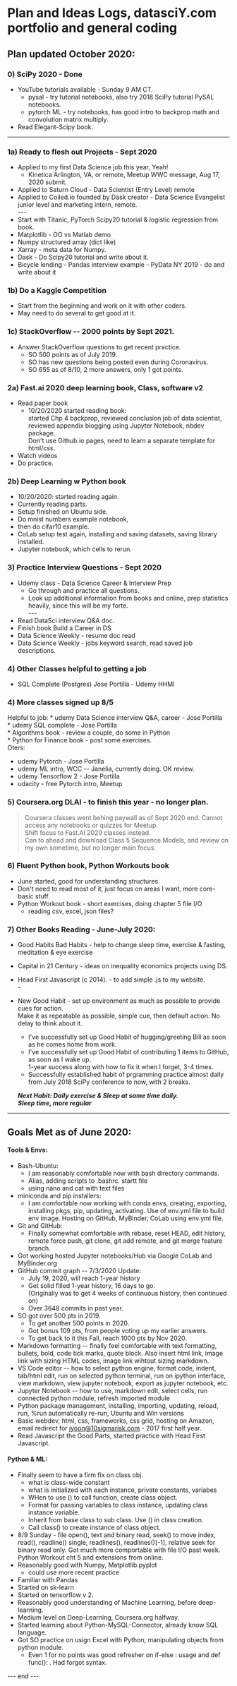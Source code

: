 # Plan and Ideas Logs, datasciY.com portfolio and general coding      

## Plan updated October 2020:  

### 0) SciPy 2020 - Done
 * YouTube tutorials available - Sunday 9 AM CT. 
   - pysal - try tutorial notebooks, also try 2018 SciPy tutorial PySAL notebooks.  
   - pytorch ML - try notebooks, has good intro to backprop math and convolution matrix multiply.    
 * Read Elegant-Scipy book.  
 
 ---  
 
### 1a) Ready to flesh out Projects - Sept 2020  
  * Applied to my first Data Science job this year, Yeah!  
    - Kinetica Arlington, VA, or remote, Meetup WWC message, Aug 17, 2020 submit.    
  * Applied to Saturn Cloud - Data Scientist (Entry Level) remote  
  * Applied to Coiled.io founded by Dask creator - Data Science Evangelist junior level and marketing intern, remote.  
  \-\-\-  
  * Start with Titanic, PyTorch Scipy20 tutorial & logistic regression from book.   
  * Matplotlib - OO vs Matlab demo  
  * Numpy structured array (dict like)  
  * Xarray - meta data for Numpy.  
  * Dask - Do Scipy20 tutorial and write about it.  
  * Bicycle lending - Pandas interview example - PyData NY 2019 - do and write about it  
  
### 1b) Do a Kaggle Competition  
  * Start from the beginning and work on it with other coders.  
  * May need to do several to get good at it.  
  
### 1c) StackOverflow -- 2000 points by Sept 2021.   
 * Answer StackOverflow questions to get recent practice.  
   - SO 500 points as of July 2019.  
   - SO has new questions being posted even during Coronavirus.  
   - SO 655 as of 8/10, 2 more answers, only 1 got points.  

### 2a) Fast.ai 2020 deep learning book, Class, software v2    
  * Read paper book  
    * 10/20/2020 started reading book:  
      started Chp 4 backprop, reviewed conclusion job of data scientist,  
      reviewed appendix blogging using Jupyter Notebook, nbdev package.  
      Don't use Github.io pages, need to learn a separate template for html/css.  
  * Watch videos  
  * Do practice.  
    
### 2b) Deep Learning w Python book 
 * 10/20/2020: started reading again.  
  * Currently reading parts.  
  * Setup finished on Ubuntu side.  
  * Do mnist numbers example notebook,
  * then do cifar10 example.  
  * CoLab setup test again, installing and saving datasets, saving library installed.  
  * Jupyter notebook, which cells to rerun.  
    
### 3) Practice Interview Questions - Sept 2020  
  * Udemy class - Data Science Career & Interview Prep  
    - Go through and practice all questions.  
    - Look up additional information from books and online, prep statistics heavily, since this will be my forte.  
  \-\-\-  
   * Read DataSci interview Q&A doc.  
   * Finish book Build a Career in DS
   * Data Science Weekly - resume doc read  
   * Data Science Weekly - jobs keyword search, read saved job descriptions.  
 
### 4) Other Classes helpful to getting a job  

  * SQL Complete (Postgres) Jose Portilla - Udemy HHMI  

  
### 4) More classes signed up 8/5  
   Helpful to job: 
     * udemy Data Science interview Q&A, career - Jose Portilla    
     * udemy SQL complete - Jose Portilla  
     * Algorithms book - review a couple, do some in Python  
     * Python for Finance book - post some exercises.  
  Oters:           
   * udemy Pytorch - Jose Portilla 
   * udemy ML intro, WCC -- Janelia, currently doing.  OK review.   
   * udemy Tensorflow 2 - Jose Portilla  
   * udacity - free Pytorch intro, Meetup    
 
### 5) Coursera.org DLAI - to finish this year - no longer plan.  
  > Coursera classes went behing paywall as of Sept 2020 end.  Cannot access any notebooks or quizzes for Meetup.  
  > Shift focus to Fast.AI 2020 classes instead.  
  > Can to ahead and download Class 5 Sequence Models, and review on my own sometime, but no longer main focus.

### 6) Fluent Python book, Python Workouts book  
  * June started, good for understanding structures.  
  * Don't need to read most of it, just focus on areas I want, more core-basic stuff.  
  * Python Workout book - short exercises, doing chapter 5 file I/O 
    - reading csv, excel, json files?    

### 7) Other Books Reading - June-July 2020:  

  * Good Habits Bad Habits - help to change sleep time, exercise & fasting, meditation & eye exercise  
  * Capital in 21 Century - ideas on inequality economics projects using DS.  
  * Head First Javascript (c 2014). - to add simple .js to my website.  
   \-   
 * New Good Habit - set up environment as much as possible to provide cues for action.  
   Make it as repeatable as possible, simple cue, then default action.  No delay to think about it.  
   - I've successfully set up Good Habit of hugging/greeting Bill as soon as he comes home from work.   
   - I've successfully set up Good Habit of contributing 1 items to GitHub, as soon as I wake up.   
     1-year success along with how to fix it when I forget, 3-4 times.  
   - Successfully established habit of prgramming practice almost daily from July 2018 SciPy conference to now, with 2 breaks. 
   
   ***Next Habit: Daily exercise & Sleep at same time daily.***   
   ***Sleep time, more regular***   
---  

## Goals Met as of June 2020:  

#### Tools & Envs:  
  * Bash-Ubuntu: 
    - I am reasonably comfortable now with bash directory commands. 
    - Alias, adding scripts to .bashrc. startt file
    - using nano and cat with text files
  * miniconda and pip installers:  
    - I am comfortable now working with conda envs, creating, exporting, installing pkgs, pip, updating, activating.  Use of env.yml file to build env image.  Hosting on GitHub, MyBinder, CoLab using env.yml file.   
  * Git and GitHub:  
    - Finally somewhat comfortable with rebase, reset HEAD, edit history, remote force push, git clone, git add remote, and git merge feature branch. 
  * Got working hosted Jupyter notebooks/Hub via Google CoLab and MyBinder.org  
  * GitHub commit graph -- 7/3/2020 Update:  
    - July 19, 2020, will reach 1-year history  
    - Get solid filled 1-year history, 16 days to go.  
      (Originally was to get 4 weeks of continuous history, then continued on)   
    - Over 3648 commits in past year. 
  * SO got over 500 pts in 2019.  
    - To get another 500 points in 2020.  
    - Got bonus 109 pts, from people voting up my earlier answers. 
    - To get back to it this Fall, reach 1000 pts by Nov 2020. 
  * Markdown formatting -- finally feel comfortable with text formatting, bullets, bold, code tick marks, quote block.  Also insert html link, image link with sizing HTML codes, image link wihtout sizing markdown.  
  * VS Code editor -- how to select python engine, format code, indent, tab/html edit, run on selected python terminal, run on ipython interface, view markdown, view jupyter notebook, export as jupyter notebook, etc.  
  * Jupyter Notebook -- how to use, markdown edit, select cells, run connected python module, refresh imported module  
  * Python package management, installing, importing, updating, reload, run, %run automatically re-run, Ubuntu and Win versions  
  * Basic webdev, html, css, frameworks, css grid, hosting on Amazon, email redirect for jyoon@10sigmarisk.com  - 2017 first half year.  
  * Read Javascript the Good Parts, started practice with Head First Javascript.  

#### Python & ML:  
  * Finally seem to have a firm fix on class obj.  
    - what is class-wide constant
    - what is initialized with each instance, private constants, variabes
    - WHen to use () to call function, create class object.  
    - Format for passing variables to class instance, updating class instance variable. 
    - Inherit from base class to sub class.  Use () in class creation.  
    - Call class() to create instance of class object.  
  * 8/9 Sunday - file open(), text and binary read, seek() to move index, read(), readline() single, readlines(), readlines()[-1], relative seek for binary read only.  Got much more comportable with file I/O past week. Python Workout cht 5 and extensions from online.
  * Reasonably good with Numpy, Matplotlib.pyplot 
    - could use more recent practice  
  * Familiar with Pandas
  * Started on sk-learn 
  * Started on tensorflow v 2. 
  * Reasonably good understanding of Machine Learning, before deep-learning.  
  * Medium level on Deep-Learning, Coursera.org halfway.  
  * Started learning about Python-MySQL-Connector, already know SQL language.  
  * Got SO practice on usign Excel with Python, manipulating objects from python module.  
    - Even 1 for no points was good refresher on if-else : usage and def func(): . Had forgot syntax.  


--- end ---    
